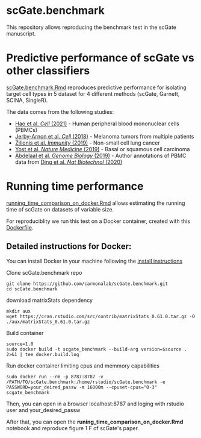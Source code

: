 # scGate.benchmark
This repository allows reproducing the benchmark test in the scGate manuscript.

# Predictive performance of scGate vs other classifiers
[scGate.benchmark.Rmd](https://github.com/carmonalab/scGate.benchmark/blob/master/scGate.benchmark.Rmd) reproduces predictive performance for isolating target cell types in 5 dataset for 4 different methods (scGate, Garnett, SCINA, SingleR).

The data comes from the following studies:
* [Hao et al. *Cell* (2021)](https://pubmed.ncbi.nlm.nih.gov/34062119/) - Human peripheral blood mononuclear cells (PBMCs)
* [Jerby-Arnon et al. *Cell* (2018)](https://pubmed.ncbi.nlm.nih.gov/30388455/) - Melanoma tumors from multiple patients
* [Zilionis et al. *Immunity* (2019)](https://pubmed.ncbi.nlm.nih.gov/30979687/) - Non-small cell lung cancer
* [Yost et al. *Nature Medicine* (2019)](https://pubmed.ncbi.nlm.nih.gov/31359002/) - Basal or squamous cell carcinoma
* [Abdelaal et al. *Genome Biology* (2019)](https://pubmed.ncbi.nlm.nih.gov/31500660/) - Author annotations of PBMC data from [Ding et al. *Nat Biotechnol* (2020)](https://pubmed.ncbi.nlm.nih.gov/32341560/)

# Running time performance

[running_time_comparison_on_docker.Rmd](https://github.com/carmonalab/scGate.benchmark/blob/master/runing_time_comparison_on_docker.Rmd) allows estimating the running time of scGate on datasets of variable size.

For reproduciblity we run this test on a Docker container, created with this [Dockerfile](https://github.com/carmonalab/scGate.benchmark/blob/master/Dockerfile). 

## Detailed instructions for Docker:

You can install Docker in your machine following the [install instructions](https://docs.docker.com/engine/install/)

Clone scGate.benchmark repo
```
git clone https://github.com/carmonalab/scGate.benchmark.git
cd scGate.benchmark
``` 

download matrixStats dependency 
```
mkdir aux
wget https://cran.rstudio.com/src/contrib/matrixStats_0.61.0.tar.gz -O ./aux/matrixStats_0.61.0.tar.gz
```

Build container
```
source=1.0
sudo docker build -t scgate_benchmark --build-arg version=$source . 2>&1 | tee docker.build.log
```

Run docker container limiting cpus and memmory capabilities
```
sudo docker run --rm -p 8787:8787 -v /PATH/TO/scGate.benchmark:/home/rstudio/scGate.benchmark -e PASSWORD=your_deired_passw -m 16000m --cpuset-cpus="0-3"  scgate_benchmark
```

Then, you can open in a browser localhost:8787 and loging with rstudio user and your_desired_passw

After that, you can open the **runing_time_comparison_on_docker.Rmd** notebook and reproduce figure 1 F of scGate's paper.

